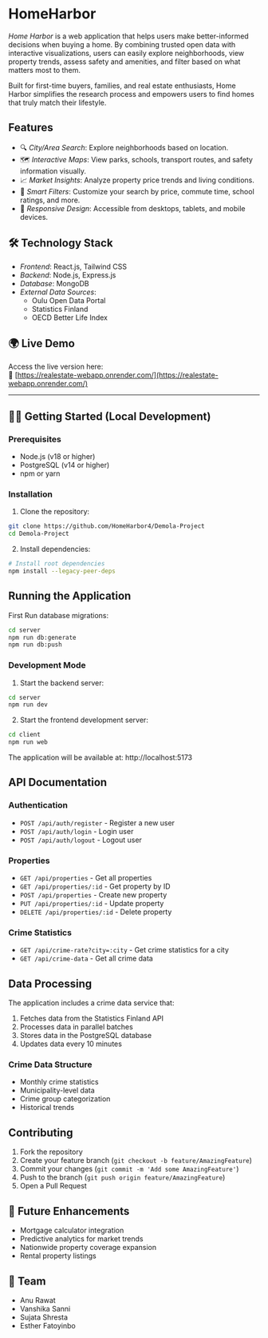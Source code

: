 # HomeHarbor

*Home Harbor* is a web application that helps users make better-informed decisions when buying a home. By combining trusted open data with interactive visualizations, users can easily explore neighborhoods, view property trends, assess safety and amenities, and filter based on what matters most to them.

Built for first-time buyers, families, and real estate enthusiasts, Home Harbor simplifies the research process and empowers users to find homes that truly match their lifestyle.

## Features

- 🔍 *City/Area Search*: Explore neighborhoods based on location.
- 🗺️ *Interactive Maps*: View parks, schools, transport routes, and safety information visually.
- 📈 *Market Insights*: Analyze property price trends and living conditions.
- 🎯 *Smart Filters*: Customize your search by price, commute time, school ratings, and more.
- 📱 *Responsive Design*: Accessible from desktops, tablets, and mobile devices.


## 🛠️ Technology Stack

- *Frontend*: React.js, Tailwind CSS
- *Backend*: Node.js, Express.js
- *Database*: MongoDB
- *External Data Sources*: 
  - Oulu Open Data Portal
  - Statistics Finland
  - OECD Better Life Index
    
## 🌍 Live Demo

Access the live version here:  
🔗 [https://realestate-webapp.onrender.com/](https://realestate-webapp.onrender.com/)

---

## 🧑‍💻 Getting Started (Local Development)

### Prerequisites
- Node.js (v18 or higher)
- PostgreSQL (v14 or higher)
- npm or yarn

### Installation

1. Clone the repository:
```bash
git clone https://github.com/HomeHarbor4/Demola-Project
cd Demola-Project
```


2. Install dependencies:
```bash
# Install root dependencies
npm install --legacy-peer-deps
```

## Running the Application
First Run database migrations:
```bash
cd server
npm run db:generate
npm run db:push
```
### Development Mode
1. Start the backend server:
```bash
cd server
npm run dev
```

2. Start the frontend development server:
```bash
cd client
npm run web
```

The application will be available at:
 http://localhost:5173
 


## API Documentation

### Authentication

- `POST /api/auth/register` - Register a new user
- `POST /api/auth/login` - Login user
- `POST /api/auth/logout` - Logout user

### Properties

- `GET /api/properties` - Get all properties
- `GET /api/properties/:id` - Get property by ID
- `POST /api/properties` - Create new property
- `PUT /api/properties/:id` - Update property
- `DELETE /api/properties/:id` - Delete property

### Crime Statistics

- `GET /api/crime-rate?city=:city` - Get crime statistics for a city
- `GET /api/crime-data` - Get all crime data

## Data Processing

The application includes a crime data service that:
1. Fetches data from the Statistics Finland API
2. Processes data in parallel batches
3. Stores data in the PostgreSQL database
4. Updates data every 10 minutes

### Crime Data Structure

- Monthly crime statistics
- Municipality-level data
- Crime group categorization
- Historical trends

## Contributing

1. Fork the repository
2. Create your feature branch (`git checkout -b feature/AmazingFeature`)
3. Commit your changes (`git commit -m 'Add some AmazingFeature'`)
4. Push to the branch (`git push origin feature/AmazingFeature`)
5. Open a Pull Request

## 🧠 Future Enhancements

- Mortgage calculator integration
- Predictive analytics for market trends
- Nationwide property coverage expansion
- Rental property listings

## 👥 Team

- Anu Rawat  
- Vanshika Sanni  
- Sujata Shresta  
- Esther Fatoyinbo
  

